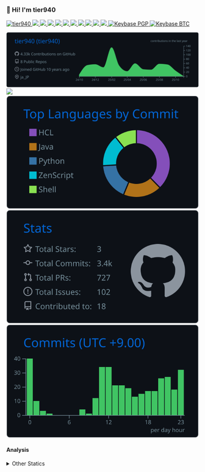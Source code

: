 ### 👋 Hi! I'm tier940

<p align="left"> 
  <a href="https://github.com/tier940/tier940/">
    <img src="https://komarev.com/ghpvc/?username=tier940" alt="tier940" />
  </a>
  <a href="http://twitter.com/tier940">
    <img height="20" src="https://img.shields.io/twitter/follow/tier940?label=Twitter&logo=twitter&style=flat" />
  </a>
  <a href="https://github.com/tier940">
    <img height="20" src="https://img.shields.io/github/followers/tier940?label=follow&logo=github&style=flat" />
  </a>
  <a href="https://www.reddit.com/user/tier940">
    <img height="20" src="https://img.shields.io/reddit/user-karma/combined/tier940?label=Reddit&logo=reddit&style=flat" />
  </a>
  <a href="https://stackoverflow.com/users/17317833/tier940">
    <img height="20" src="https://img.shields.io/stackexchange/stackoverflow/r/17317833?label=StackOverflow&logo=stack-overflow&style=flat" />
  </a>
  <a href="https://zenn.dev/tier940">
    <img height="20" src="https://zenn.badge.nikaera.com/s/tier940/likes" />
  </a>
  <a href="https://zenn.dev/tier940">
    <img height="20" src="https://zenn.badge.nikaera.com/s/tier940/followers" />
  </a>
  <a href="https://zenn.dev/tier940">
    <img height="20" src="https://zenn.badge.nikaera.com/s/tier940/articles" />
  </a>
  <a href="http://qiita.com/tier940">
    <img height="20" src="https://qiita-badge.apiapi.app/s/tier940/posts.svg" />
  </a>
  <a href="http://qiita.com/tier940">
    <img height="20" src="https://qiita-badge.apiapi.app/s/tier940/contributions.svg" />
  </a>
  <a href="https://github.com/tier940/tier940/">
    <img height="20" src="https://github.com/tier940/tier940/actions/workflows/main.yml/badge.svg" />
  </a>
  <a href="https://keybase.io/tier940">
    <img alt="Keybase PGP" src="https://img.shields.io/keybase/pgp/tier940">
  </a>
  <a href="https://keybase.io/tier940">
    <img alt="Keybase BTC" src="https://img.shields.io/keybase/btc/tier940">
  </a>
</p>

[![](https://raw.githubusercontent.com/tier940/tier940/main/profile-summary-card-output/github_dark/0-profile-details.svg)](https://github.com/vn7n24fzkq/github-profile-summary-cards)
[![](https://raw.githubusercontent.com/tier940/tier940/main/profile-summary-card-output/github_dark/1-repos-per-language.svg)](https://github.com/vn7n24fzkq/github-profile-summary-cards) [![](https://raw.githubusercontent.com/tier940/tier940/main/profile-summary-card-output/github_dark/2-most-commit-language.svg)](https://github.com/vn7n24fzkq/github-profile-summary-cards)
[![](https://raw.githubusercontent.com/tier940/tier940/main/profile-summary-card-output/github_dark/3-stats.svg)](https://github.com/vn7n24fzkq/github-profile-summary-cards) [![](https://raw.githubusercontent.com/tier940/tier940/main/profile-summary-card-output/github_dark/4-productive-time.svg)](https://github.com/vn7n24fzkq/github-profile-summary-cards)


#### Analysis
<!-- <img height="150" src="https://github.com/tier940/tier940/blob/master/images/stat.svg" alt="Alternative Text"/> -->

<details>
  <summary>Other Statics</summary>
  <!--START_SECTION:waka-->
![Code Time](http://img.shields.io/badge/Code%20Time-3%2C121%20hrs%2012%20mins-blue)

**🐱 My GitHub Data** 

> 📦 22.6 kB Used in GitHub's Storage 
 > 
> 💼 Opted to Hire
 > 
> 📜 13 Public Repositories 
 > 
> 🔑 2 Private Repositories 
 > 
**I'm an Early 🐤** 

```text
🌞 Morning                1533 commits        ████░░░░░░░░░░░░░░░░░░░░░   15.35 % 
🌆 Daytime                3685 commits        █████████░░░░░░░░░░░░░░░░   36.89 % 
🌃 Evening                3715 commits        █████████░░░░░░░░░░░░░░░░   37.19 % 
🌙 Night                  1055 commits        ███░░░░░░░░░░░░░░░░░░░░░░   10.56 % 
```
📅 **I'm Most Productive on Saturday** 

```text
Monday                   977 commits         ██░░░░░░░░░░░░░░░░░░░░░░░   09.78 % 
Tuesday                  1721 commits        ████░░░░░░░░░░░░░░░░░░░░░   17.23 % 
Wednesday                1164 commits        ███░░░░░░░░░░░░░░░░░░░░░░   11.65 % 
Thursday                 1160 commits        ███░░░░░░░░░░░░░░░░░░░░░░   11.61 % 
Friday                   1262 commits        ███░░░░░░░░░░░░░░░░░░░░░░   12.64 % 
Saturday                 1987 commits        █████░░░░░░░░░░░░░░░░░░░░   19.89 % 
Sunday                   1717 commits        ████░░░░░░░░░░░░░░░░░░░░░   17.19 % 
```


📊 **This Week I Spent My Time On** 

```text
🕑︎ Time Zone: Asia/Tokyo

💬 Programming Languages: 
Other                    19 hrs 13 mins      █████████████████░░░░░░░░   68.60 % 
Java                     7 hrs 5 mins        ██████░░░░░░░░░░░░░░░░░░░   25.32 % 
YAML                     27 mins             ░░░░░░░░░░░░░░░░░░░░░░░░░   01.64 % 
INI                      27 mins             ░░░░░░░░░░░░░░░░░░░░░░░░░   01.63 % 
Properties               11 mins             ░░░░░░░░░░░░░░░░░░░░░░░░░   00.68 % 

🔥 Editors: 
Edge                     19 hrs 13 mins      █████████████████░░░░░░░░   68.57 % 
Intellijidea             7 hrs 45 mins       ███████░░░░░░░░░░░░░░░░░░   27.66 % 
VS Code                  1 hr 3 mins         █░░░░░░░░░░░░░░░░░░░░░░░░   03.78 % 

💻 Operating System: 
Windows                  28 hrs 1 min        █████████████████████████   100.00 % 
```

**I Mostly Code in Java** 

```text
Java                     13 repos            ███████████░░░░░░░░░░░░░░   44.83 % 
ZenScript                3 repos             ███░░░░░░░░░░░░░░░░░░░░░░   10.34 % 
HTML                     2 repos             ██░░░░░░░░░░░░░░░░░░░░░░░   06.90 % 
Shell                    2 repos             ██░░░░░░░░░░░░░░░░░░░░░░░   06.90 % 
Dockerfile               1 repo              █░░░░░░░░░░░░░░░░░░░░░░░░   03.45 % 
```



**Timeline**

![Lines of Code chart](https://raw.githubusercontent.com/tier940/tier940/main/assets/bar_graph.png)


 Last Updated on 20/01/2024 00:34:38 UTC
<!--END_SECTION:waka-->
</details>
